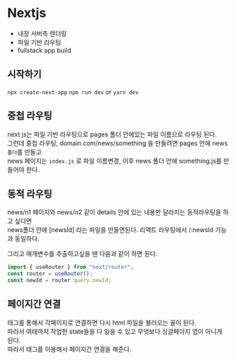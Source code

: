 # Nextjs

- 내장 서버측 렌더링
- 파일 기반 라우팅
- fullstack app build

## 시작하기

`npx create-next-app`
`npm run dev` or `yarn dev`

## 중첩 라우팅

next js는 파일 기반 라우팅으로 pages 폴더 안에있는 파일 이름으로 라우팅 된다.  
그런데 중첩 라우팅, domain.com/news/something 을 만들려면 pages 안에 news `폴더`를 만들고  
news 페이지는 `index.js` 로 파일 이름변경, 이후 news 폴더 안에 something.js를 만들어야 한다.

## 동적 라우팅

news/n1 페이지와 news/n2 같이 details 안에 있는 내용만 달라지는 동적라우팅을 하고 싶다면  
news폴더 안에 [newsId] 라는 파일을 만들면된다. 리액트 라우팅에서 /:newsId 기능과 동일하다.

그리고 매개변수를 추출하고싶을 땐 다음과 같이 하면 된다.

```js
import { useRouter } from "next/router";
const router = useRouter();
const newId = router.query.newId;
```

## 페이지간 연결

<a> 태그를 통해서 각페이지로 연결하면 다시 html 파일을 불러오는 꼴이 된다.  
따라서 여태까지 작업한 state들을 다 잃을 수 있고 무엇보다 싱글페이지 앱이 아니게 된다.  
따라서 <Link> 태그를 이용해서 페이지간 연결을 해준다.
